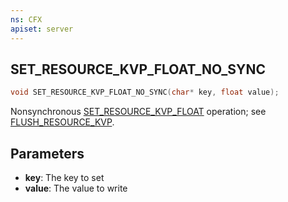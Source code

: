 ```yaml
---
ns: CFX
apiset: server
---
```

## SET_RESOURCE_KVP_FLOAT_NO_SYNC

```c
void SET_RESOURCE_KVP_FLOAT_NO_SYNC(char* key, float value);
```

Nonsynchronous [SET_RESOURCE_KVP_FLOAT](#_0x9ADD2938) operation; see [FLUSH_RESOURCE_KVP](#_0x5240DA5A).

## Parameters
* **key**: The key to set
* **value**: The value to write
